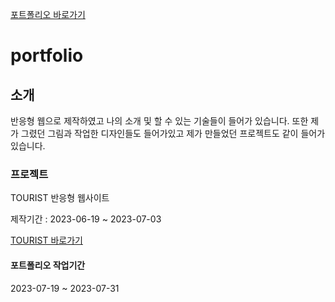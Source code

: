 [포트폴리오 바로가기](https://nam-seungjin.github.io/portfolio/)
# portfolio
## 소개
반응형 웹으로 제작하였고 나의 소개 및 할 수 있는 기술들이 들어가 있습니다.
또한 제가 그렸던 그림과 작업한 디자인들도 들어가있고 
제가 만들었던 프로젝트도 같이 들어가 있습니다.

### 프로젝트
TOURIST 반응형 웹사이트

제작기간 : 2023-06-19 ~ 2023-07-03

[TOURIST 바로가기](https://nam-seungjin.github.io/tourist/)

#### 포트폴리오 작업기간
2023-07-19 ~ 2023-07-31
